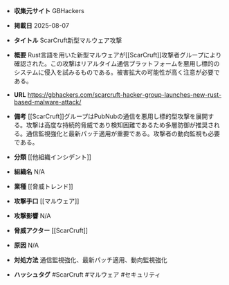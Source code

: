 - **収集元サイト**
GBHackers

- **掲載日**
2025-08-07

- **タイトル**
ScarCruft新型マルウェア攻撃

- **概要**
Rust言語を用いた新型マルウェアが[[ScarCruft]]攻撃者グループにより確認された。この攻撃はリアルタイム通信プラットフォームを悪用し標的のシステムに侵入を試みるものである。被害拡大の可能性が高く注意が必要である。

- **URL**
https://gbhackers.com/scarcruft-hacker-group-launches-new-rust-based-malware-attack/

- **備考**
[[ScarCruft]]グループはPubNubの通信を悪用し標的型攻撃を展開する。攻撃は高度な持続的脅威であり検知困難であるため多層防御が推奨される。通信監視強化と最新パッチ適用が重要である。攻撃者の動向監視も必要である。

- **分類**
[[他組織インシデント]]

- **組織名**
N/A

- **業種**
[[脅威トレンド]]

- **攻撃手口**
[[マルウェア]]

- **攻撃影響**
N/A

- **脅威アクター**
[[ScarCruft]]

- **原因**
N/A

- **対処方法**
通信監視強化、最新パッチ適用、動向監視強化

- **ハッシュタグ**
#ScarCruft #マルウェア #セキュリティ
